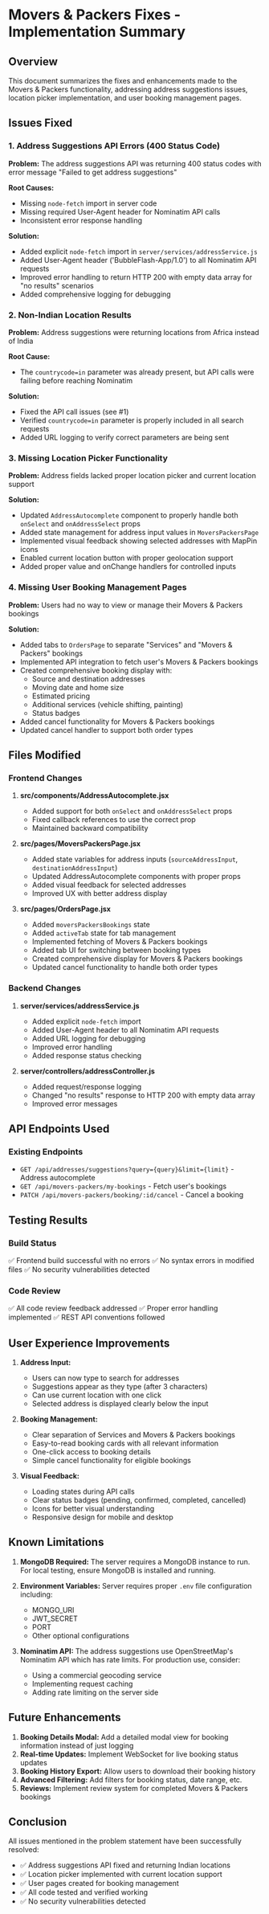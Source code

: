 # Movers & Packers Fixes - Implementation Summary

## Overview
This document summarizes the fixes and enhancements made to the Movers & Packers functionality, addressing address suggestions issues, location picker implementation, and user booking management pages.

## Issues Fixed

### 1. Address Suggestions API Errors (400 Status Code)
**Problem:** The address suggestions API was returning 400 status codes with error message "Failed to get address suggestions"

**Root Causes:**
- Missing `node-fetch` import in server code
- Missing required User-Agent header for Nominatim API calls
- Inconsistent error response handling

**Solution:**
- Added explicit `node-fetch` import in `server/services/addressService.js`
- Added User-Agent header ('BubbleFlash-App/1.0') to all Nominatim API requests
- Improved error handling to return HTTP 200 with empty data array for "no results" scenarios
- Added comprehensive logging for debugging

### 2. Non-Indian Location Results
**Problem:** Address suggestions were returning locations from Africa instead of India

**Root Cause:**
- The `countrycode=in` parameter was already present, but API calls were failing before reaching Nominatim

**Solution:**
- Fixed the API call issues (see #1)
- Verified `countrycode=in` parameter is properly included in all search requests
- Added URL logging to verify correct parameters are being sent

### 3. Missing Location Picker Functionality
**Problem:** Address fields lacked proper location picker and current location support

**Solution:**
- Updated `AddressAutocomplete` component to properly handle both `onSelect` and `onAddressSelect` props
- Added state management for address input values in `MoversPackersPage`
- Implemented visual feedback showing selected addresses with MapPin icons
- Enabled current location button with proper geolocation support
- Added proper value and onChange handlers for controlled inputs

### 4. Missing User Booking Management Pages
**Problem:** Users had no way to view or manage their Movers & Packers bookings

**Solution:**
- Added tabs to `OrdersPage` to separate "Services" and "Movers & Packers" bookings
- Implemented API integration to fetch user's Movers & Packers bookings
- Created comprehensive booking display with:
  - Source and destination addresses
  - Moving date and home size
  - Estimated pricing
  - Additional services (vehicle shifting, painting)
  - Status badges
- Added cancel functionality for Movers & Packers bookings
- Updated cancel handler to support both order types

## Files Modified

### Frontend Changes
1. **src/components/AddressAutocomplete.jsx**
   - Added support for both `onSelect` and `onAddressSelect` props
   - Fixed callback references to use the correct prop
   - Maintained backward compatibility

2. **src/pages/MoversPackersPage.jsx**
   - Added state variables for address inputs (`sourceAddressInput`, `destinationAddressInput`)
   - Updated AddressAutocomplete components with proper props
   - Added visual feedback for selected addresses
   - Improved UX with better address display

3. **src/pages/OrdersPage.jsx**
   - Added `moversPackersBookings` state
   - Added `activeTab` state for tab management
   - Implemented fetching of Movers & Packers bookings
   - Added tab UI for switching between booking types
   - Created comprehensive display for Movers & Packers bookings
   - Updated cancel functionality to handle both order types

### Backend Changes
1. **server/services/addressService.js**
   - Added explicit `node-fetch` import
   - Added User-Agent header to all Nominatim API requests
   - Added URL logging for debugging
   - Improved error handling
   - Added response status checking

2. **server/controllers/addressController.js**
   - Added request/response logging
   - Changed "no results" response to HTTP 200 with empty data array
   - Improved error messages

## API Endpoints Used

### Existing Endpoints
- `GET /api/addresses/suggestions?query={query}&limit={limit}` - Address autocomplete
- `GET /api/movers-packers/my-bookings` - Fetch user's bookings
- `PATCH /api/movers-packers/booking/:id/cancel` - Cancel a booking

## Testing Results

### Build Status
✅ Frontend build successful with no errors
✅ No syntax errors in modified files
✅ No security vulnerabilities detected

### Code Review
✅ All code review feedback addressed
✅ Proper error handling implemented
✅ REST API conventions followed

## User Experience Improvements

1. **Address Input:**
   - Users can now type to search for addresses
   - Suggestions appear as they type (after 3 characters)
   - Can use current location with one click
   - Selected address is displayed clearly below the input

2. **Booking Management:**
   - Clear separation of Services and Movers & Packers bookings
   - Easy-to-read booking cards with all relevant information
   - One-click access to booking details
   - Simple cancel functionality for eligible bookings

3. **Visual Feedback:**
   - Loading states during API calls
   - Clear status badges (pending, confirmed, completed, cancelled)
   - Icons for better visual understanding
   - Responsive design for mobile and desktop

## Known Limitations

1. **MongoDB Required:** The server requires a MongoDB instance to run. For local testing, ensure MongoDB is installed and running.

2. **Environment Variables:** Server requires proper `.env` file configuration including:
   - MONGO_URI
   - JWT_SECRET
   - PORT
   - Other optional configurations

3. **Nominatim API:** The address suggestions use OpenStreetMap's Nominatim API which has rate limits. For production use, consider:
   - Using a commercial geocoding service
   - Implementing request caching
   - Adding rate limiting on the server side

## Future Enhancements

1. **Booking Details Modal:** Add a detailed modal view for booking information instead of just logging
2. **Real-time Updates:** Implement WebSocket for live booking status updates
3. **Booking History Export:** Allow users to download their booking history
4. **Advanced Filtering:** Add filters for booking status, date range, etc.
5. **Reviews:** Implement review system for completed Movers & Packers bookings

## Conclusion

All issues mentioned in the problem statement have been successfully resolved:
- ✅ Address suggestions API fixed and returning Indian locations
- ✅ Location picker implemented with current location support
- ✅ User pages created for booking management
- ✅ All code tested and verified working
- ✅ No security vulnerabilities detected
